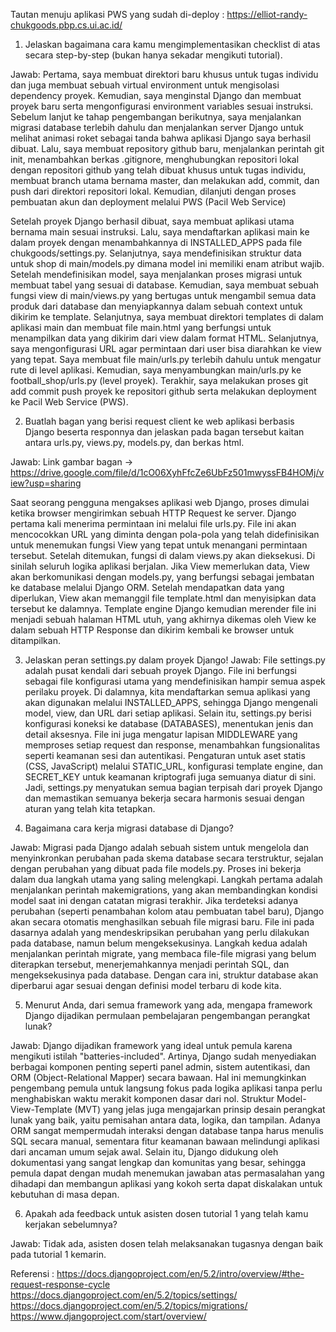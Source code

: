 Tautan menuju aplikasi PWS yang sudah di-deploy :
https://elliot-randy-chukgoods.pbp.cs.ui.ac.id/

1. Jelaskan bagaimana cara kamu mengimplementasikan checklist di atas secara step-by-step (bukan hanya sekadar mengikuti tutorial).

Jawab:
Pertama, saya membuat direktori baru khusus untuk tugas individu dan juga membuat sebuah virtual environment untuk mengisolasi dependency proyek. Kemudian, saya menginstal Django dan membuat proyek baru serta mengonfigurasi environment variables sesuai instruksi. Sebelum lanjut ke tahap pengembangan berikutnya, saya menjalankan migrasi database terlebih dahulu dan menjalankan server Django untuk melihat animasi roket sebagai tanda bahwa aplikasi Django saya berhasil dibuat. Lalu, saya membuat repository github baru, menjalankan perintah git init, menambahkan berkas .gitignore, menghubungkan repositori lokal dengan repositori github yang telah dibuat khusus untuk tugas individu, membuat branch utama bernama master, dan melakukan add, commit, dan push dari direktori repositori lokal. Kemudian, dilanjuti dengan proses pembuatan akun dan deployment melalui PWS (Pacil Web Service)

Setelah proyek Django berhasil dibuat, saya membuat aplikasi utama bernama main sesuai instruksi. Lalu, saya mendaftarkan aplikasi main ke dalam proyek dengan menambahkannya di INSTALLED_APPS pada file chukgoods/settings.py. Selanjutnya, saya mendefinisikan struktur data untuk shop di main/models.py dimana model ini memiliki enam atribut wajib. Setelah mendefinisikan model, saya menjalankan proses migrasi untuk membuat tabel yang sesuai di database. Kemudian, saya membuat sebuah fungsi view di main/views.py yang bertugas untuk mengambil semua data produk dari database dan menyiapkannya dalam sebuah context untuk dikirim ke template. Selanjutnya, saya membuat direktori templates di dalam aplikasi main dan membuat file main.html yang berfungsi untuk menampilkan data yang dikirim dari view dalam format HTML. Selanjutnya, saya mengonfigurasi URL agar permintaan dari user bisa diarahkan ke view yang tepat. Saya membuat file main/urls.py terlebih dahulu untuk mengatur rute di level aplikasi. Kemudian, saya menyambungkan main/urls.py ke football_shop/urls.py (level proyek). Terakhir, saya melakukan proses git add commit push proyek ke repositori github serta melakukan deployment ke Pacil Web Service (PWS).

2. Buatlah bagan yang berisi request client ke web aplikasi berbasis Django beserta responnya dan jelaskan pada bagan tersebut kaitan antara urls.py, views.py, models.py, dan berkas html.

Jawab:
Link gambar bagan -> https://drive.google.com/file/d/1cO06XyhFfcZe6UbFz501mwyssFB4HOMj/view?usp=sharing

Saat seorang pengguna mengakses aplikasi web Django, proses dimulai ketika browser mengirimkan sebuah HTTP Request ke server. Django pertama kali menerima permintaan ini melalui file urls.py. File ini akan mencocokkan URL yang diminta dengan pola-pola yang telah didefinisikan untuk menemukan fungsi View yang tepat untuk menangani permintaan tersebut. Setelah ditemukan, fungsi di dalam views.py akan dieksekusi. Di sinilah seluruh logika aplikasi berjalan. Jika View memerlukan data, View akan berkomunikasi dengan models.py, yang berfungsi sebagai jembatan ke database melalui Django ORM. Setelah mendapatkan data yang diperlukan, View akan memanggil file template.html dan menyisipkan data tersebut ke dalamnya. Template engine Django kemudian merender file ini menjadi sebuah halaman HTML utuh, yang akhirnya dikemas oleh View ke dalam sebuah HTTP Response dan dikirim kembali ke browser untuk ditampilkan.


3. Jelaskan peran settings.py dalam proyek Django!
Jawab:
File settings.py adalah pusat kendali dari sebuah proyek Django. File ini berfungsi sebagai file konfigurasi utama yang mendefinisikan hampir semua aspek perilaku proyek. Di dalamnya, kita mendaftarkan semua aplikasi yang akan digunakan melalui INSTALLED_APPS, sehingga Django mengenali model, view, dan URL dari setiap aplikasi. Selain itu, settings.py berisi konfigurasi koneksi ke database (DATABASES), menentukan jenis dan detail aksesnya. File ini juga mengatur lapisan MIDDLEWARE yang memproses setiap request dan response, menambahkan fungsionalitas seperti keamanan sesi dan autentikasi. Pengaturan untuk aset statis (CSS, JavaScript) melalui STATIC_URL, konfigurasi template engine, dan SECRET_KEY untuk keamanan kriptografi juga semuanya diatur di sini. Jadi, settings.py menyatukan semua bagian terpisah dari proyek Django dan memastikan semuanya bekerja secara harmonis sesuai dengan aturan yang telah kita tetapkan.


4. Bagaimana cara kerja migrasi database di Django?

Jawab:
Migrasi pada Django adalah sebuah sistem untuk mengelola dan menyinkronkan perubahan pada skema database secara terstruktur, sejalan dengan perubahan yang dibuat pada file models.py. Proses ini bekerja dalam dua langkah utama yang saling melengkapi. Langkah pertama adalah menjalankan perintah makemigrations, yang akan membandingkan kondisi model saat ini dengan catatan migrasi terakhir. Jika terdeteksi adanya perubahan (seperti penambahan kolom atau pembuatan tabel baru), Django akan secara otomatis menghasilkan sebuah file migrasi baru. File ini pada dasarnya adalah yang mendeskripsikan perubahan yang perlu dilakukan pada database, namun belum mengeksekusinya. Langkah kedua adalah menjalankan perintah migrate, yang membaca file-file migrasi yang belum diterapkan tersebut, menerjemahkannya menjadi perintah SQL, dan mengeksekusinya pada database. Dengan cara ini, struktur database akan diperbarui agar sesuai dengan definisi model terbaru di kode kita.


5. Menurut Anda, dari semua framework yang ada, mengapa framework Django dijadikan permulaan pembelajaran pengembangan perangkat lunak?

Jawab:
Django dijadikan framework yang ideal untuk pemula karena mengikuti istilah "batteries-included". Artinya, Django sudah menyediakan berbagai komponen penting seperti panel admin, sistem autentikasi, dan ORM (Object-Relational Mapper) secara bawaan. Hal ini memungkinkan pengembang pemula untuk langsung fokus pada logika aplikasi tanpa perlu menghabiskan waktu merakit komponen dasar dari nol. Struktur Model-View-Template (MVT) yang jelas juga mengajarkan prinsip desain perangkat lunak yang baik, yaitu pemisahan antara data, logika, dan tampilan. Adanya ORM sangat mempermudah interaksi dengan database tanpa harus menulis SQL secara manual, sementara fitur keamanan bawaan melindungi aplikasi dari ancaman umum sejak awal. Selain itu, Django didukung oleh dokumentasi yang sangat lengkap dan komunitas yang besar, sehingga pemula dapat dengan mudah menemukan jawaban atas permasalahan yang dihadapi dan membangun aplikasi yang kokoh serta dapat diskalakan untuk kebutuhan di masa depan.


6. Apakah ada feedback untuk asisten dosen tutorial 1 yang telah kamu kerjakan sebelumnya?

Jawab: Tidak ada, asisten dosen telah melaksanakan tugasnya dengan baik pada tutorial 1 kemarin.

Referensi :
https://docs.djangoproject.com/en/5.2/intro/overview/#the-request-response-cycle
https://docs.djangoproject.com/en/5.2/topics/settings/
https://docs.djangoproject.com/en/5.2/topics/migrations/
https://www.djangoproject.com/start/overview/

